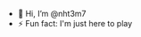 - 👋 Hi, I’m @nht3m7
- ⚡ Fun fact: I'm just here to play

<!---
nht3m7/nht3m7 is a ✨ special ✨ repository because its `README.md` (this file) appears on your GitHub profile.
You can click the Preview link to take a look at your changes.
--->
